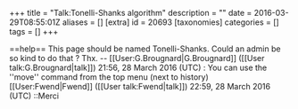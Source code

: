 +++
title = "Talk:Tonelli-Shanks algorithm"
description = ""
date = 2016-03-29T08:55:01Z
aliases = []
[extra]
id = 20693
[taxonomies]
categories = []
tags = []
+++

==help== 
This page should be named Tonelli-Shanks.  Could an admin be so kind to do that ? Thx. --  [[User:G.Brougnard|G.Brougnard]] ([[User talk:G.Brougnard|talk]]) 21:56, 28 March 2016 (UTC)
: You can use the ''move'' command from the top menu (next to history) [[User:Fwend|Fwend]] ([[User talk:Fwend|talk]]) 22:59, 28 March 2016 (UTC)
::Merci
